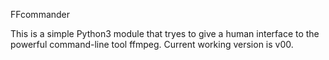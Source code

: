 FFcommander

This is a simple Python3 module that tryes to give a human interface to the powerful command-line tool ffmpeg.
Current working version is v00.
